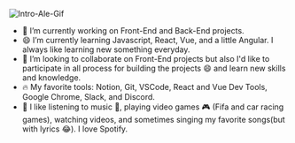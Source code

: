 ![Intro-Ale-Gif](https://github.com/alxmcr/alxmcr/blob/master/assets/IntroAlejandro.gif?raw=true)

- 🚀 I’m currently working on Front-End and Back-End projects.
- 😄 I’m currently learning Javascript, React, Vue, and a little Angular. I always like learning new something everyday.
- 💪 I’m looking to collaborate on Front-End projects but also I'd like to participate in all process for building the projects 😄 and learn new skills and knowledge.
- 🔥 My favorite tools: Notion, Git, VSCode, React and Vue Dev Tools, Google Chrome, Slack, and Discord.
- 🤩 I like listening to music 🎵, playing video games 🎮 (Fifa and car racing games), watching videos, and sometimes singing my favorite songs(but with lyrics 😂). I love Spotify.


<!--
**alxmcr/alxmcr** is a ✨ _special_ ✨ repository because its `README.md` (this file) appears on your GitHub profile.

Here are some ideas to get you started:

- 🔭 I’m currently working on ...
- 🌱 I’m currently learning ...
- 👯 I’m looking to collaborate on ...
- 🤔 I’m looking for help with ...
- 💬 Ask me about ...
- 📫 How to reach me: ...
- 😄 Pronouns: ...
- ⚡ Fun fact: ...
-->
